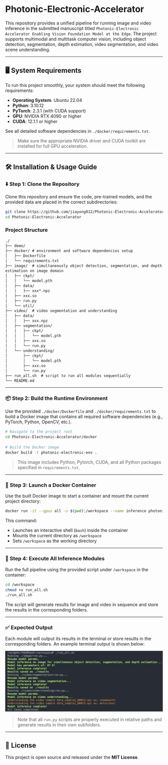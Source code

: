 # Photonic-Electronic-Accelerator

This repository provides a unified pipeline for running image and video inference in the submitted manuscript titled `Photonic-Electronic Accelerator Enabling Vision Foundation Model at the Edge`. The project supports multimodal and multitask computer vision, including object detection, segmentation, depth estimation, video segmentation, and video scene understanding.

---

## 🖥️ System Requirements

To run this project smoothly, your system should meet the following requirements:

- **Operating System**: Ubuntu 22.04
- **Python**: 3.10.12
- **PyTorch**: 2.3.1 (with CUDA support)
- **GPU**: NVIDIA RTX 4090 or higher
- **CUDA**: 12.1.1 or higher

See all detailed software dependencies in `./docker/requirements.txt`.
> Make sure the appropriate NVIDIA driver and CUDA toolkit are installed for full GPU acceleration.

---

## 🛠️ Installation & Usage Guide
### ⬇️ Step 1: Clone the Repository

Clone this repository and ensure the code, pre-trained models, and the provided data are placed in the correct subdirectories:

```bash
git clone https://github.com/jiayong012/Photonic-Electronic-Accelerator
cd Photonic-Electronic-Accelerator
```

### Project Structure

```
./
├── demo/
├── docker/ # environment and software dependencies setup
│   ├── Dockerfile
│   └── requirements.txt
├── image/  # simultaneously object detection, segmentation, and depth estimation on image domain
│   ├── ckpt/
│   │   └── model.pth
│   ├── data/
│   │   ├── xxx*.npz
│   ├── xxx.so
│   ├── run.py
│   └── util/
├── video/  # video segmentation and understanding
│   ├── data/
│   │   ├── xxx.npz
│   ├── segmentation/
│   │   ├── ckpt/
│   │   │   └── model.pth
│   │   ├── xxx.so
│   │   └── run.py
│   └── understanding/
│       ├── ckpt/
│       │   └── model.pth
│       ├── xxx.so
│       └── run.py
├── run_all.sh  # script to run all modules sequentially
└── README.md
```

---


### 📦 Step 2: Build the Runtime Environment

Use the provided `./docker/Dockerfile` and `./docker/requirements.txt` to build a Docker image that contains all required software dependencies (e.g., PyTorch, Python, OpenCV, etc.).

```bash
# Navigate to the project root
cd Photonic-Electronic-Accelerator/docker

# Build the Docker image
docker build -t photonic-electronic-env .
```

> This image includes Python, Pytorch, CUDA, and all Python packages specified in `requirements.txt`.

---

### 🚀 Step 3: Launch a Docker Container

Use the built Docker image to start a container and mount the current project directory:

```bash
docker run -it --gpus all -v $(pwd):/workspace --name inference photonic-electronic-env
```

This command:
- Launches an interactive shell (`bash`) inside the container
- Mounts the current directory as `/workspace`
- Sets `/workspace` as the working directory

---


### 🧪 Step 4: Execute All Inference Modules

Run the full pipeline using the provided script under `/workspace` in the container:

```bash
cd /workspace
chmod +x run_all.sh
./run_all.sh
```

The script will generate results for image and video in sequence and store the results in the corresponding folders.

---

### ✅ Expected Output

Each module will output its results in the terminal or store results in the corresponding folders. An example terminal output is shown below:

![Expected Output Screenshot](demo/output.png)

> Note that all `run.py` scripts are properly executed in relative paths and generate results in their own subfolders.

---

## 📄 License

This project is open source and released under the **MIT License**.